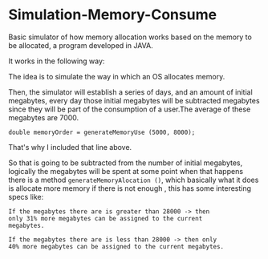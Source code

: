 # Simulation-Memory-Consume
Basic simulator of how memory allocation works based on the memory to be allocated, a program developed in JAVA.

It works in the following way:

The idea is to simulate the way in which an OS allocates memory.

Then, the simulator will establish a series of days, and an amount of initial megabytes, every day those initial megabytes will be subtracted megabytes since they will be part of the consumption of a user.The average of these megabytes are 7000.

<code>double memoryOrder = generateMemoryUse (5000, 8000); </code>

That's why I included that line above.

So that is going to be subtracted from the number of initial megabytes, logically the megabytes will be spent at some point when that happens there is a method <code>generateMemoryAlocation ()</code>, which basically what it does is allocate more memory if there is not enough , this has some interesting specs like:

<code>If the megabytes there are is greater than 28000 -> then only 31% more megabytes can be assigned to the current megabytes.</code>


<code>If the megabytes there are is less than 28000 -> then only 40% more megabytes can be assigned to the current megabytes.</code>
